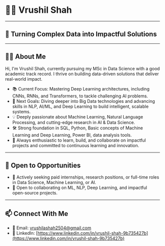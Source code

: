 # 👨‍💻 Vrushil Shah

---

## 🚀 **Turning Complex Data into Impactful Solutions**

---

## 👨‍💻 **About Me**

Hi, I'm Vrushil Shah, currently pursuing my MSc in Data Science with a good academic track record. I thrive on building data-driven solutions that deliver real-world impact.

* 📚 Current Focus: Mastering Deep Learning architectures, including CNNs, RNNs, and Transformers, to tackle challenging AI problems.  
* 🎯 Next Goals: Diving deeper into Big Data technologies and advancing skills in NLP, AI/ML, and Deep Learning to build intelligent, scalable systems.  
* 💡 Deeply passionate about Machine Learning, Natural Language Processing, and cutting-edge research in AI & Data Science.  
* 🛠️ Strong foundation in SQL, Python, Basic concepts of Machine Learning and Deep Learning, Power BI, data analysis tools.  
* 🌱 Always enthusiastic to learn, build, and collaborate on impactful projects and committed to continuous learning and innovation.

---

## 💼 **Open to Opportunities**

* 💼 Actively seeking paid internships, research positions, or full-time roles in Data Science, Machine Learning, or AI.  
* 🤝 Open to collaborating on ML, NLP, Deep Learning, and impactful open-source projects.

---

## 📫 **Connect With Me**

* 📧 Email: [vrushilashah2504@gmail.com](mailto:vrushilashah2504@gmail.com)  
* 🔗 LinkedIn: [https://www.linkedin.com/in/vrushil-shah-9b735427b](https://www.linkedin.com/in/vrushil-shah-9b735427b)  
